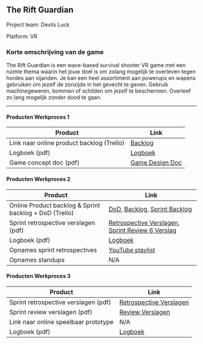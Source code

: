 ## The Rift Guardian
Project team: Devils Luck

Platform:
VR

### Korte omschrijving van de game 
The Rift Guardian is een wave-based survival shooter VR game met een ruimte thema    waarin het jouw doel is om zolang mogelijk te overleven tegen hordes aan vijanden. Je kan een heel assortiment aan powerups en wapens gebruiken om jezelf de zonzijde in het gevecht te geven. Gebruik machinegeweren, bommen of schilden om jezelf te beschermen. Overleef zo lang mogelijk zonder dood te gaan.

---
#### Producten Werkproces 1
| Product  | Link |
| ------ |  ------ |
| Link naar online product backlog (Trello) | [Backlog]
| Logboek (pdf)                             | [Logboek]
| Game concept doc (pdf)                    | [Game Design Doc]
   
#### Producten Werkproces 2
| Product  | Link |
| ------ |  ------ |
| Online Product backlog & Sprint backlog + DoD (Trello)    | [DoD], [Backlog], [Sprint Backlog]
| Sprint retrospective verslagen (pdf)                      | [Retrospective Verslagen], [Sprint Review 6 Verslag]
| Logboek (pdf)                                             | [Logboek]
| Opnames sprint retrospectives        | [YouTube playlist]
| Opnames standups                          | N/A
   
#### Producten Werkproces 3
| Product  | Link |
| ------ |  ------ |
| Sprint retrospective verslagen (pdf)  | [Retrospective Verslagen]
| Sprint review verslagen (pdf)         | [Review Verslagen]
| Link naar online speelbaar prototype  | N/A
| Logboek (pdf)                         | [Logboek]

   [Backlog]: <https://unreal-academy.codecks.io/decks/109-product-backlog>
   [DoD]: <https://unreal-academy.codecks.io/card/3qj-definition-of-done-dod>
   [Sprint Backlog]: <https://unreal-academy.codecks.io/decks/152-sprint-backlog-06>
   [Logboek]: <producten/Stand-ups%20-%20VRShooter%202024%20-%20Periode%204.pdf>
   [Game Design Doc]: <https://unreal-academy.codecks.io/decks/148-functioneel-ontwerp/card/4x1-memory-eraser>
   [Retrospective Verslagen]: <producten\Retrospective%20Verslag.pdf>
   [Review Verslagen]: <producten\Sprint%20Review%20verslag.pdf>
   [Prototype]: <https://www.mijnmytheprototype.nl>
   [YouTube playlist]: <https://www.youtube.com/playlist?list=PLnBx3KKOKHtALh1aE0SLvpywmG3A-yhSj>
   [Sprint Review 6 Verslag]: <producten\Sprint%20Review%20verslag.pdf>
   
